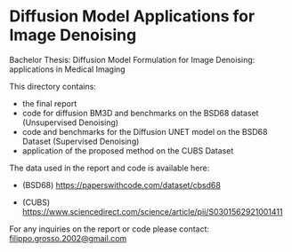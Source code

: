 # Diffusion Model Applications for Image Denoising
Bachelor Thesis: Diffusion Model Formulation for Image Denoising: applications in Medical Imaging 

This directory contains: 
- the final report
- code for diffusion BM3D and benchmarks on the BSD68 dataset (Unsupervised Denoising)
- code and benchmarks for the Diffusion UNET model on the BSD68 Dataset (Supervised Denoising)
- application of the proposed method on the CUBS Dataset

The data used in the report and code is available here: 

- (BSD68) https://paperswithcode.com/dataset/cbsd68
  
- (CUBS) https://www.sciencedirect.com/science/article/pii/S0301562921001411

For any inquiries on the report or code please contact: filippo.grosso.2002@gmail.com
